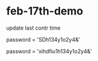 # feb-17th-demo

update last contr time

password = 'SDh134y1o2y4&'

password = 'xihdfiu1h134y1o2y4&'
